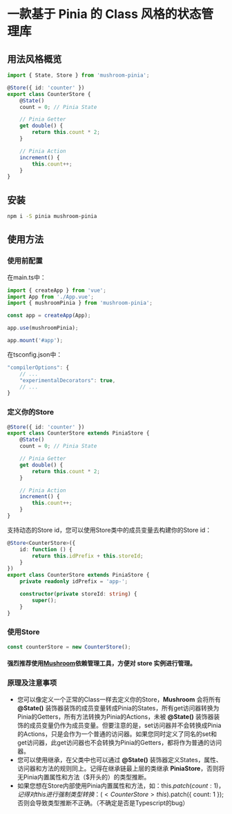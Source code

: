 # 一款基于 Pinia 的 Class 风格的状态管理库

## 用法风格概览

```ts
import { State, Store } from 'mushroom-pinia';

@Store({ id: 'counter' })
export class CounterStore {
    @State()
    count = 0; // Pinia State

    // Pinia Getter
    get double() {
        return this.count * 2;
    }

    // Pinia Action
    increment() {
        this.count++;
    }
}
```

## 安装

```bash
npm i -S pinia mushroom-pinia
```

## 使用方法

### 使用前配置

在main.ts中：
```ts
import { createApp } from 'vue';
import App from './App.vue';
import { mushroomPinia } from 'mushroom-pinia';

const app = createApp(App);

app.use(mushroomPinia);

app.mount('#app');
```

在tsconfig.json中：
```js
"compilerOptions": {
    // ...
    "experimentalDecorators": true,
    // ...
}
```

### 定义你的Store

```ts
@Store({ id: 'counter' })
export class CounterStore extends PiniaStore {
    @State()
    count = 0; // Pinia State

    // Pinia Getter
    get double() {
        return this.count * 2;
    }

    // Pinia Action
    increment() {
        this.count++;
    }
}
```

支持动态的Store id，您可以使用Store类中的成员变量去构建你的Store id：
```ts
@Store<CounterStore>({
    id: function () {
        return this.idPrefix + this.storeId;
    }
})
export class CounterStore extends PiniaStore {
    private readonly idPrefix = 'app-';

    constructor(private storeId: string) {
        super();
    }
}
```



### 使用Store

```ts
const counterStore = new CounterStore();
```

#### 强烈推荐使用[**Mushroom**](https://github.com/Big-Bear3/mushroom-di)依赖管理工具，方便对 store 实例进行管理。

### 原理及注意事项
* 您可以像定义一个正常的Class一样去定义你的Store，**Mushroom** 会将所有 **@State()** 装饰器装饰的成员变量转成Pinia的States，所有get访问器转换为Pinia的Getters，所有方法转换为Pinia的Actions，未被 **@State()** 装饰器装饰的成员变量仍作为成员变量。但要注意的是，set访问器并不会转换成Pinia的Actions，只是会作为一个普通的访问器。如果您同时定义了同名的set和get访问器，此get访问器也不会转换为Pinia的Getters，都将作为普通的访问器。
* 您可以使用继承，在父类中也可以通过 **@State()** 装饰器定义States，属性、访问器和方法的规则同上。记得在继承链最上层的类继承 **PiniaStore**，否则将无Pinia内置属性和方法（$开头的）的类型推断。
* 如果您想在Store内部使用Pinia内置属性和方法，如：this.$patch({ count: 1 })，记得对this进行强制类型转换：(<CounterStore>this).$patch({ count: 1 }); 否则会导致类型推断不正确。（不确定是否是Typescript的bug）

